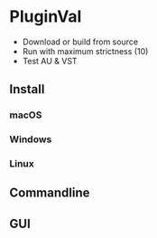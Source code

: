 # PluginVal

- Download or build from source
- Run with maximum strictness (10)
- Test AU & VST

## Install

### macOS

### Windows

### Linux

## Commandline

## GUI
